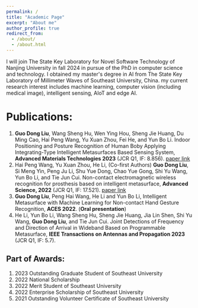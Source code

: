 ```yaml
---
permalink: /
title: "Academic Page"
excerpt: "About me"
author_profile: true
redirect_from: 
  - /about/
  - /about.html
---
```

I will join The State Key Laboratory for Novel Software Technology of Nanjing University in fall 2024 in pursue of the PhD in computer science and technology. I obtained my master's degree in AI from The State Key Laboratory of Millimeter Waves of Southeast University, China. my current research interest includes machine learning, computer vision (including medical image), intelligent sensing, AIoT and edge AI.


**Publications:**
======
1.	**Guo Dong Liu**, Wang Sheng Hu, Wen Ying Hou, Sheng Jie Huang, Du Ming Cao, Hai Peng Wang, Yu Xuan Zhou, Fei He, and Yun Bo Li. Indoor Positioning and Posture Recognition of Human Boby Applying Integrating-Type Intelligent Metasurfaces Based Sensing System, **Advanced Materials Technologies 2023** (JCR Q1, IF: 8.856). [paper link](https://doi.org/10.1002/admt.202301006)
2.	Hai Peng Wang, Yu Xuan Zhou, He Li, (Co-first Authors) **Guo Dong Liu**, Si Meng Yin, Peng Ju Li, Shu Yue Dong, Chao Yue Gong, Shi Yu Wang, Yun Bo Li, and Tie Jun Cui. Non-contact electromagnetic wireless recognition for prosthesis based on intelligent metasurface, **Advanced Science, 2022** (JCR Q1, IF: 17.521). [paper link](https://doi.org/10.1002/advs.202105056)
3.	**Guo Dong Liu**, Peng Hai Wang, He Li and Yun Bo Li, Intelligent Metasurface with Machine Learning for Non-contact Hand Gesture Recognition, **ACES 2022**. (**Oral presentation**)
4.	He Li, Yun Bo Li, Wang Sheng Hu, Sheng Jie Huang, Jia Lin Shen, Shi Yu Wang, **Guo Dong Liu**, and Tie Jun Cui. Joint Detections of Frequency and Direction of Arrival in Wideband Based on Programmable Metasurface, **IEEE Transactions on Antennas and Propagation 2023** (JCR Q1, IF: 5.7).

**Part of Awards:**
------
1.	2023 Outstanding Graduate Student of Southeast University
2.	2022 National Scholarship
3.	2022 Merit Student of Southeast University
4.	2022 Enterprise Scholarship of Southeast University
5.	2021 Outstanding Volunteer Certificate of Southeast University
